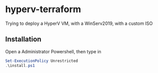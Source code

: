 # hyperv-terraform
Trying to deploy a HyperV VM, with a WinServ2019, with a custom ISO

## Installation
Open a Administrator Powershell, then type in
```ps1
Set-ExecutionPolicy Unrestricted
.\install.ps1
```
